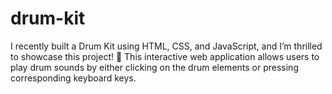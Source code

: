 # drum-kit
I recently built a Drum Kit using HTML, CSS, and JavaScript, and I’m thrilled to showcase this project! 🚀 This interactive web application allows users to play drum sounds by either clicking on the drum elements or pressing corresponding keyboard keys.
